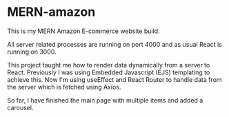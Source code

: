 # MERN-amazon

This is my MERN Amazon E-commerce website build.

All server related processes are running on port 4000 and as usual React is running on 3000.

This project taught me how to render data dynamically from a server to React. Previously I was using Embedded Javascript (EJS) templating to achieve this. Now I'm using
useEffect and React Router to handle data from the server which is fetched using Axios.

So far, I have finished the main page with multiple items and added a carousel.
